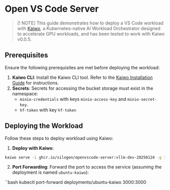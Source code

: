 # Open VS Code Server

> [! NOTE]
> This guide demonstrates how to deploy a VS Code workload with [Kaiwo](https://github.com/silogen/kaiwo), a Kubernetes-native AI Workload Orchestrator designed to accelerate GPU workloads, and has been tested to work with Kaiwo v0.0.5.

## Prerequisites

Ensure the following prerequisites are met before deploying the workload:

1. **Kaiwo CLI**: Install the Kaiwo CLI tool. Refer to the [Kaiwo Installation Guide](https://github.com/silogen/kaiwo) for instructions.
2. **Secrets**: Secrets for accessing the bucket storage must exist in the namespace:
    - `minio-credentials` with keys `minio-access-key` and `minio-secret-key`.
    - `hf-token` with key `hf-token`

## Deploying the Workload

Follow these steps to deploy workload using Kaiwo:

1. **Deploy with Kaiwo**:

```bash
kaiwo serve -i ghcr.io/silogen/openvscode-server:vllm-dev-20250124 -g 1 -p kaiwo/openvscode-server-vllm-dev/ --name openvscode-server-vllm-dev
```

2. **Port Forwarding**: Forward the port to access the service (assuming the deployment is named `ubuntu-kaiwo`):

``bash
kubectl port-forward deployments/ubuntu-kaiwo 3000:3000
```
